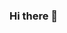### Hi there 👋

<!--
**bansalavi/bansalavi** is a ✨ _special_ ✨ repository because its `README.md` (this file) appears on your GitHub profile.

Here are some ideas to get you started:

- 🔭 I’m currently working on a Web Development project 
- 🌱 I’m currently learning Web Development 
- 👯 I’m looking to collaborate on .
- 🤔 I’m looking for help with ...
- 💬 Ask me about Python,C++,C#
- 📫 How to reach me: ...
- 😄 Pronouns: He/Him
- ⚡ Fun fact: I am very boring :)
-->
